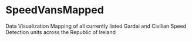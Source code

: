 # SpeedVansMapped
Data Visualization Mapping of all currently listed Gardai and Civilian Speed Detection units across the Republic of Ireland
